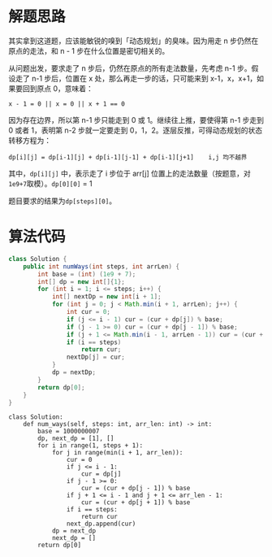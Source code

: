 # 解题思路

其实拿到这道题，应该能敏锐的嗅到「动态规划」的臭味。因为用走 n 步仍然在原点的走法，和 n - 1 步在什么位置是密切相关的。

从问题出发，要求走了 n 步后，仍然在原点的所有走法数量，先考虑 n-1 步。假设走了 n-1 步后，位置在 x 处，那么再走一步的话，只可能来到 x-1，x，x+1，如果要回到原点 0，意味着：

```
x - 1 = 0 || x = 0 || x + 1 == 0
```

因为存在边界，所以第 n-1 步只能走到 0 或 1。继续往上推，要使得第 n-1 步走到 0 或者 1，表明第 n-2 步就一定要走到 0，1，2。逐层反推，可得动态规划的状态转移方程为：

```
dp[i][j] = dp[i-1][j] + dp[i-1][j-1] + dp[i-1][j+1]    i,j 均不越界
```

其中，`dp[i][j]` 中，表示走了 i 步位于 arr[j] 位置上的走法数量（按题意，对`1e9+7`取模）。`dp[0][0]` = 1

题目要求的结果为`dp[steps][0]`。

# 算法代码

```java []
class Solution {
    public int numWays(int steps, int arrLen) {
        int base = (int) (1e9 + 7);
        int[] dp = new int[]{1};
        for (int i = 1; i <= steps; i++) {
            int[] nextDp = new int[i + 1];
            for (int j = 0; j < Math.min(i + 1, arrLen); j++) {
                int cur = 0;
                if (j <= i - 1) cur = (cur + dp[j]) % base;
                if (j - 1 >= 0) cur = (cur + dp[j - 1]) % base;
                if (j + 1 <= Math.min(i - 1, arrLen - 1)) cur = (cur + dp[j + 1]) % base;
                if (i == steps)
                    return cur;
                nextDp[j] = cur;
            }
            dp = nextDp;
        }
        return dp[0];
    }
}

```

```python3 []
class Solution:
    def num_ways(self, steps: int, arr_len: int) -> int:
        base = 1000000007
        dp, next_dp = [1], []
        for i in range(1, steps + 1):
            for j in range(min(i + 1, arr_len)):
                cur = 0
                if j <= i - 1:
                    cur = dp[j]
                if j - 1 >= 0:
                    cur = (cur + dp[j - 1]) % base
                if j + 1 <= i - 1 and j + 1 <= arr_len - 1:
                    cur = (cur + dp[j + 1]) % base
                if i == steps:
                    return cur
                next_dp.append(cur)
            dp = next_dp
            next_dp = []
        return dp[0]
```
